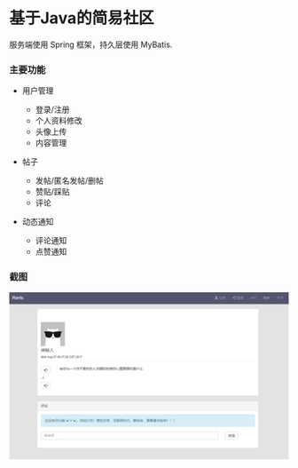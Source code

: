 # 基于Java的简易社区

服务端使用 Spring 框架，持久层使用 MyBatis.


### 主要功能
- 用户管理
  - 登录/注册
  - 个人资料修改
  - 头像上传
  - 内容管理

- 帖子
  - 发帖/匿名发帖/删帖
  - 赞贴/踩贴
  - 评论
- 动态通知
  - 评论通知
  - 点赞通知

### 截图

![](screenshot.png)